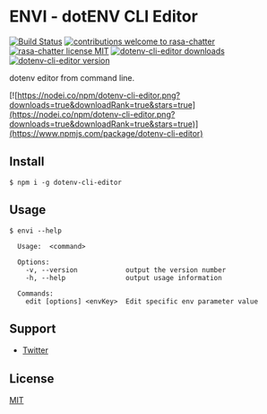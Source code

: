 # ENVI - dotENV CLI Editor

[![Build Status](https://travis-ci.org/cendekia/dotenv-cli-editor.svg?branch=master)](https://travis-ci.org/cendekia/dotenv-cli-editor) [![contributions welcome to rasa-chatter](https://img.shields.io/badge/contributions-welcome-brightgreen.svg?style=flat)](https://github.com/cendekia/rasa-chatter/issues) [![rasa-chatter license MIT](https://img.shields.io/npm/l/rasa-chatter.svg)](https://github.com/cendekia/rasa-chatter/blob/master/LICENSE) [![dotenv-cli-editor downloads](https://img.shields.io/npm/dt/dotenv-cli-editor.svg)](http://npm-stat.com/charts.html?package=dotenv-cli-editor) [![dotenv-cli-editor version](https://img.shields.io/npm/v/dotenv-cli-editor.svg)](https://www.npmjs.org/package/dotenv-cli-editor)

dotenv editor from command line.

[![https://nodei.co/npm/dotenv-cli-editor.png?downloads=true&downloadRank=true&stars=true](https://nodei.co/npm/dotenv-cli-editor.png?downloads=true&downloadRank=true&stars=true)](https://www.npmjs.com/package/dotenv-cli-editor)

## Install

```
$ npm i -g dotenv-cli-editor
```

## Usage

```
$ envi --help

  Usage:  <command>

  Options:
    -v, --version            output the version number
    -h, --help               output usage information

  Commands:
    edit [options] <envKey>  Edit specific env parameter value
```

## Support

- [Twitter](https://twitter.com/cendekiapp)

## License

[MIT](https://github.com/cendekia/dotenv-cli-editor/blob/master/LICENSE)
